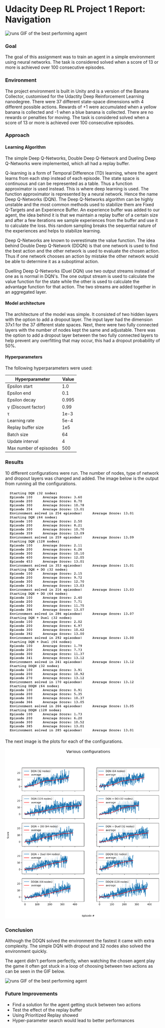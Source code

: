 # Udacity Deep RL Project 1 Report: Navigation

![runs](./assets/agent-final.gif)
GIF of the best performing agent

### Goal

The goal of this assignment was to train an agent in a simple environment using neural networks. The task is considered solved when a score of 13 or more is achieved over 100 consecutive episodes.

### Environment

The project environment is built in Unity and is a version of the Banana Collector, customised for the Udactity Deep Reinforcement Learning nanodegree. There were 37 different state-space dimensions with 4 different possible actions. Rewards of +1 were accumulated when a yellow banana is collected and -1 when a blue banana is collected. There are no rewards or penalties for moving. The task is considered solved when a score of 13 or more is achieved over 100 consecutive episodes.

### Approach

#### Learning Algorithm

The simple Deep Q-Networks, Double Deep Q-Network and Dueling Deep Q-Networks were implemented, which all had a replay buffer.

Q-learning is a form of Temporal Difference (TD) learning, where the agent learns from each step instead of each episode. The state space is continuous and can be represented as a table. Thus a function approximator is used instead. This is where deep learning is used. The function approximator is represented by a neural network. Hence the name Deep Q-Networks (DQN). The Deep Q-Networks algorithm can be highly unstable and the most common methods used to stabilize them are Fixed Q-Targets and an Experience Buffer. An experience buffer was added to our agent, the idea behind it is that we maintain a replay buffer of a certain size and after a few iterations we sample experiences from the buffer and use it to calculate the loss. this random sampling breaks the sequential nature of the experiences and helps to stabilize learning.

Deep Q-Networks are known to overestimate the value function. The idea behind Double Deep Q-Network (DDQN) is that one network is used to find the best action and the other network is used to evaluate the chosen action. Thus if one network chooses an action by mistake the other network would be able to determine it as a suboptimal action.

Duelling Deep Q-Networks (Duel DQN) use two output streams instead of one as is normal in DQN's. The one output stream is used to calculate the value function for the state while the other is used to calculate the advantage function for that action. The two streams are added together in an aggregated layer.

#### Model architecture

The architecture of the model was simple. It consisted of two hidden layers with the option to add a dropout layer. The input layer had the dimension 37x1 for the 37 different state spaces. Next, there were two fully connected layers with the number of nodes kept the same and adjustable. There was the option to add a dropout layer between the two fully connected layers to help prevent any overfitting that may occur, this had a dropout probability of 50%.

#### Hyperparameters

The following hyperparameters were used:

| Hyperparameter | Value |
| -------------- | ----- |
| Epsilon start | 1.0 |
| Epsilon end | 0.1 |
| Epsilon decay | 0.995 |
| γ (Discount factor) | 0.99 |
| τ | 1e-3  |
| Learning rate | 5e-4  |
| Replay buffer size | 1e5 |
| Batch size | 64 |
| Update interval | 4 |
| Max number of episodes | 500 |

### Results

10 different configurations were run. The number of nodes, type of network and dropout layers was changed and added. The image below is the output from running all the configurations.

![runs](./assets/runs.png)

The next image is the plots for each of the configurations.

![plots](./assets/results.png)

### Conclusion

Although the DDQN solved the environment the fastest it came with extra complexity. The simple DQN with dropout and 32 nodes also solved the environment quickly.

The agent didn't perform perfectly, when watching the chosen agent play the game it often got stuck in a loop of choosing between two actions as can be seen in the GIF below.

![runs](./assets/agent-getting-stuck.gif)
GIF of the best performing agent

### Future Improvements

* Find a solution for the agent getting stuck between two actions
* Test the effect of the replay buffer
* Using Prioritized Replay showed
* Hyper-parameter search would lead to better performances 